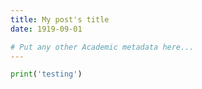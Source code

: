 ```yaml
---
title: My post's title
date: 1919-09-01

# Put any other Academic metadata here...
---
```



```python
print('testing')
```

```python

```
